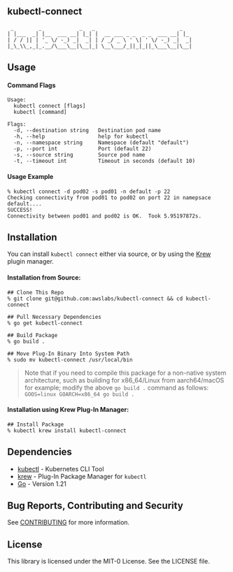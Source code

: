## kubectl-connect

```
 _        _            _   _                           _
| |___  _| |__  ___ __| |_| |  __ ___ _ _  _ _  ___ __| |_
| / / || | '_ \/ -_) _|  _| | / _/ _ \ ' \| ' \/ -_) _|  _|
|_\_\\_,_|_.__/\___\__|\__|_| \__\___/_||_|_||_\___\__|\__|
```

## Usage
#### Command Flags
```
Usage:
  kubectl connect [flags]
  kubectl [command]

Flags:
  -d, --destination string   Destination pod name
  -h, --help                 help for kubectl
  -n, --namespace string     Namespace (default "default")
  -p, --port int             Port (default 22)
  -s, --source string        Source pod name
  -t, --timeout int          Timeout in seconds (default 10)
```
#### Usage Example
```
% kubectl connect -d pod02 -s pod01 -n default -p 22
Checking connectivity from pod01 to pod02 on port 22 in namepsace default....
SUCCESS!
Connectivity between pod01 and pod02 is OK.  Took 5.95197872s.
```

## Installation
You can install `kubectl connect` either via source, or by using the [Krew](https://github.com/kubernetes-sigs/krew) plugin manager.

#### Installation from Source:
```
## Clone This Repo
% git clone git@github.com:awslabs/kubectl-connect && cd kubectl-connect

## Pull Necessary Dependencies
% go get kubectl-connect

## Build Package
% go build .

## Move Plug-In Binary Into System Path
% sudo mv kubectl-connect /usr/local/bin
```
> Note that if you need to compile this package for a non-native system architecture, such as building for x86_64/Linux from aarch64/macOS for example; modify the above `go build .` command as follows: `GOOS=linux GOARCH=x86_64 go build .`

#### Installation using Krew Plug-In Manager:
```
## Install Package
% kubectl krew install kubectl-connect
```

## Dependencies
- [kubectl](https://kubernetes.io/docs/tasks/tools/) - Kubernetes CLI Tool
- [krew](https://github.com/kubernetes-sigs/krew) - Plug-In Package Manager for `kubectl`
- [Go](https://www.golang.org/) - Version 1.21

## Bug Reports, Contributing and Security

See [CONTRIBUTING](CONTRIBUTING.md#security-issue-notifications) for more information.

## License

This library is licensed under the MIT-0 License. See the LICENSE file.
